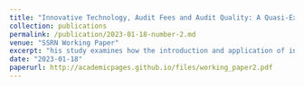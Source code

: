 ```yaml
---
title: "Innovative Technology, Audit Fees and Audit Quality: A Quasi-Experiment from China"
collection: publications
permalink: /publication/2023-01-18-number-2.md
venue: "SSRN Working Paper"
excerpt: "his study examines how the introduction and application of innovative technology affect audit fees and audit quality."
date: "2023-01-18"
paperurl: http://academicpages.github.io/files/working_paper2.pdf
---
```

